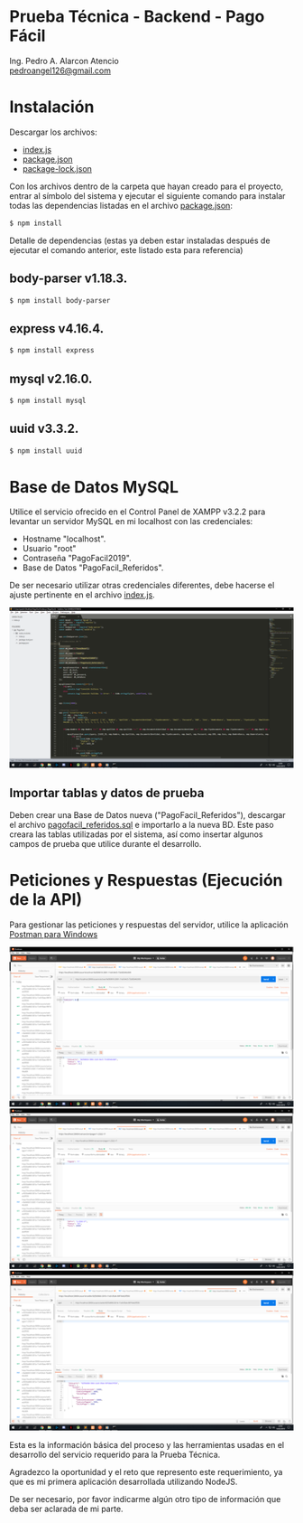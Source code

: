 # Prueba Técnica - Backend - Pago Fácil
Ing. Pedro A. Alarcon Atencio <br>
pedroangel126@gmail.com
# Instalación
Descargar los archivos: 
- <a href="https://github.com/pedroangel/PagoFacil/blob/master/index.js" target="_blank">index.js</a>
- <a href="https://github.com/pedroangel/PagoFacil/blob/master/package.json" target="_blank">package.json</a>
- <a href="https://github.com/pedroangel/PagoFacil/blob/master/package-lock.json" target="_blank">package-lock.json</a>

Con los archivos dentro de la carpeta que hayan creado para el proyecto, entrar al símbolo del sistema y ejecutar el siguiente comando para instalar todas las dependencias listadas en el archivo <a href="https://github.com/pedroangel/PagoFacil/blob/master/package.json" target="_blank">package.json</a>:
```sh
$ npm install
```
Detalle de dependencias (estas ya deben estar instaladas después de ejecutar el comando anterior, este listado esta para referencia)
## body-parser v1.18.3.
```sh
$ npm install body-parser
```
## express v4.16.4.
```sh
$ npm install express
```
## mysql v2.16.0.
```sh
$ npm install mysql
```
## uuid v3.3.2.
```sh
$ npm install uuid
```
# Base de Datos MySQL
Utilice el servicio ofrecido en el Control Panel de XAMPP v3.2.2 para levantar un servidor MySQL en mi localhost con las credenciales:

- Hostname "localhost".
- Usuario "root"
- Contraseña "PagoFacil2019".
- Base de Datos "PagoFacil_Referidos".

De ser necesario utilizar otras credenciales diferentes, debe hacerse el ajuste pertinente en el archivo <a href="https://github.com/pedroangel/PagoFacil/blob/master/index.js" target="_blank">index.js</a>.

<img src="https://raw.githubusercontent.com/pedroangel/PagoFacil/master/Referencias/screenshots_db_datos.png" />

## Importar tablas y datos de prueba
Deben crear una Base de Datos nueva ("PagoFacil_Referidos"), descargar el archivo <a href="https://github.com/pedroangel/PagoFacil/blob/master/pagofacil_referidos.sql" target="_blank">pagofacil_referidos.sql</a> e importarlo a la nueva BD. Este paso creara las tablas utilizadas por el sistema, así como insertar algunos campos de prueba que utilice durante el desarrollo.

# Peticiones y Respuestas (Ejecución de la API)
Para gestionar las peticiones y respuestas del servidor, utilice la aplicación <a href="https://www.getpostman.com/downloads/" target="_blank">Postman para Windows</a> 

<img src="https://raw.githubusercontent.com/pedroangel/PagoFacil/master/Referencias/postman_01.png" />

<img src="https://raw.githubusercontent.com/pedroangel/PagoFacil/master/Referencias/postman_02.png" />

<img src="https://raw.githubusercontent.com/pedroangel/PagoFacil/master/Referencias/postman_03.png" />


Esta es la información básica del proceso y las herramientas usadas en el desarrollo del servicio requerido para la Prueba Técnica.

Agradezco la oportunidad y el reto que represento este requerimiento, ya que es mi primera aplicación desarrollada utilizando NodeJS.

De ser necesario, por favor indicarme algún otro tipo de información que deba ser aclarada de mi parte. 

